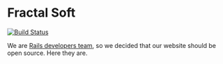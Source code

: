 # Fractal Soft
[![Build Status](https://travis-ci.org/fractalsoft/fractalsoft.org.svg)](https://travis-ci.org/fractalsoft/fractalsoft.org)

We are [Rails developers team](http://fractalsoft.org), so we decided that our website should be open source. Here they are.
